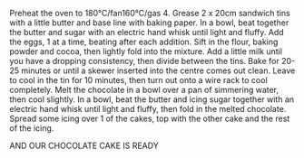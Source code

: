 Preheat the oven to 180°C/fan160°C/gas 4. Grease 2 x 20cm sandwich tins with a little butter and base line with baking paper. In a bowl, beat together the butter and sugar with an electric hand whisk until light and fluffy.
Add the eggs, 1 at a time, beating after each addition. Sift in the flour, baking powder and cocoa, then lightly fold into the mixture.
Add a little milk until you have a dropping consistency, then divide between the tins.
Bake for 20-25 minutes or until a skewer inserted into the centre comes out clean. Leave to cool in the tin for 10 minutes, then turn out onto a wire rack to cool completely.
Melt the chocolate in a bowl over a pan of simmering water, then cool slightly. In a bowl, beat the butter and icing sugar together with an electric hand whisk until light and fluffy, then fold in the melted chocolate.
Spread some icing over 1 of the cakes, top with the other cake and the rest of the icing.

AND OUR CHOCOLATE CAKE IS READY